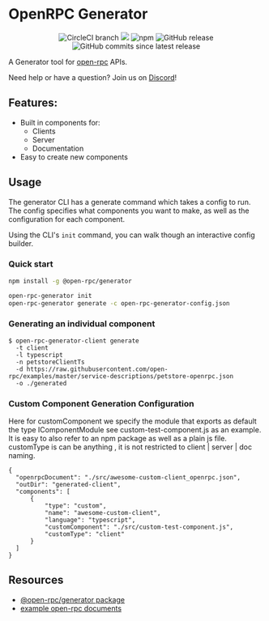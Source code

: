# OpenRPC Generator

<center>
  <span>
    <img alt="CircleCI branch" src="https://img.shields.io/circleci/project/github/open-rpc/generator/master.svg">
    <img src="https://codecov.io/gh/open-rpc/generator/branch/master/graph/badge.svg" />
    <img alt="npm" src="https://img.shields.io/npm/dt/@open-rpc/generator.svg" />
    <img alt="GitHub release" src="https://img.shields.io/github/release/open-rpc/generator.svg" />
    <img alt="GitHub commits since latest release" src="https://img.shields.io/github/commits-since/open-rpc/generator/latest.svg" />
  </span>
</center>

A Generator tool for [open-rpc](https://github.com/open-rpc/spec) APIs.

Need help or have a question? Join us on [Discord](https://discord.gg/gREUKuF)!

## Features:

- Built in components for:
  - Clients
  - Server
  - Documentation
- Easy to create new components


## Usage

The generator CLI has a generate command which takes a config to run. The config specifies what components you want to make, as well as the configuration for each component.

Using the CLI's `init` command, you can walk though an interactive config builder.

### Quick start

```sh
npm install -g @open-rpc/generator

open-rpc-generator init
open-rpc-generator generate -c open-rpc-generator-config.json
```

### Generating an individual component

```shell
$ open-rpc-generator-client generate
  -t client
  -l typescript
  -n petstoreClientTs
  -d https://raw.githubusercontent.com/open-rpc/examples/master/service-descriptions/petstore-openrpc.json
  -o ./generated
```
### Custom Component Generation Configuration
Here for customComponent we specify the module that exports as 
default the type IComponentModule see custom-test-component.js as an example. It is easy to also refer to an npm package as well as a plain js file. customType is can be anything , it is not restricted to client | server | doc naming.
```
{
  "openrpcDocument": "./src/awesome-custom-client_openrpc.json",
  "outDir": "generated-client",
  "components": [
      {
          "type": "custom",
          "name": "awesome-custom-client",
          "language": "typescript",
          "customComponent": "./src/custom-test-component.js",
          "customType": "client"
      } 
  ]
}
```
## Resources

- [@open-rpc/generator package](https://www.npmjs.com/package/@open-rpc/generator)
- [example open-rpc documents](https://github.com/open-rpc/examples/tree/master/service-descriptions)

